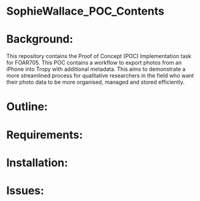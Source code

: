 # SophieWallace_POC_Contents
# Background:
This repository contains the Proof of Concept (POC) Implementation task for FOAR705. This POC contains a workflow to export photos from an iPhone into Tropy with additional metadata. This aims to demonstrate a more streamlined process for qualitative researchers in the field who want their photo data to be more organised, managed and stored efficiently. 
# Outline:

# Requirements:

# Installation:

# Issues:
